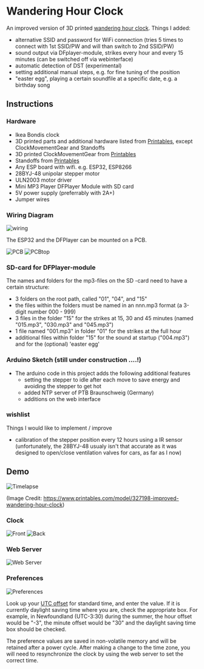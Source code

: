 # Wandering Hour Clock

An improved version of 3D printed [wandering hour clock](https://www.printables.com/model/327198-improved-wandering-hour-clock).
Things I added:
- alternative SSID and password for WiFi connection (tries 5 times to connect with 1st SSID/PW and will than switch to 2nd SSID/PW) 
- sound output via DFplayer-module, strikes every hour and every 15 minutes (can be switched off via webinterface)
- automatic detection of DST (experimental)
- setting additional manual steps, e.g. for fine tuning of the position
- "easter egg", playing a certain soundfile at a specific date, e.g. a birthday song

## Instructions

### Hardware
- Ikea Bondis clock
- 3D printed parts and additional hardware listed from [Printables](https://www.printables.com/model/327198-improved-wandering-hour-clock), except ClockMovementGear and Standoffs
- 3D printed ClockMovementGear from [Printables](https://www.printables.com/model/429804-wandering-hour-clock-with-stepper-motor)
- Standoffs from [Printables](https://www.printables.com/model/476980-wandering-hour-clock-w-arduino-wifi-stepper-motor-)
- Any ESP board with wifi. e.g. ESP32, ESP8266
- 28BYJ-48 unipolar stepper motor
- ULN2003 motor driver
- Mini MP3 Player DFPlayer Module with SD card
- 5V power supply (preferrably with 2A+)
- Jumper wires

### Wiring Diagram

![wiring](images/wandering_clock_sound_sch.jpg)

The ESP32 and the DFPlayer can be mounted on a PCB.

![PCB](images/wandering_hour_clock_PCB_v1.jpg)
![PCBtop](images/PCB_top.jpg)


### SD-card for DFPlayer-module

The names and folders for the mp3-files on the  SD -card need to have a certain structure:
- 3 folders on the root path, called "01", "04", and "15"
- the files within the folders must be named in an nnn.mp3 format (a 3-digit number 000 - 999)
- 3 files in the folder "15" for the strikes at 15, 30 and 45 minutes (named "015.mp3",  "030.mp3" and "045.mp3")
- 1 file named "001.mp3" in folder "01" for the strikes at the full hour
- additional files within folder "15" for the sound at startup ("004.mp3") and for the (optional) 'easter egg'

### Arduino Sketch  (still under construction ....!)
- The arduino code in this project adds the following additional features
  - setting the stepper to idle after each move to save energy and avoiding the stepper to get hot
  - added NTP server of PTB Braunschweig (Germany)
  - additions on the web interface

### wishlist

Things I would like to implement / improve
- calibration of the stepper position every 12 hours using a IR sensor (unfortunately, the 28BYJ-48 usualy isn't that accurate as it was designed to open/close ventilation valves for cars, as far as I now)

## Demo
![Timelapse](images/front_slower_small.gif)

(Image Credit: https://www.printables.com/model/327198-improved-wandering-hour-clock)
### Clock
![Front](images/clock_front.jpg)
![Back](images/clock_back.jpg)

### Web Server
![Web Server](images/web_server.jpeg)

### Preferences
![Preferences](images/set_preferences.png)

Look up your [UTC offset](https://en.wikipedia.org/wiki/List_of_UTC_offsets) for standard time, and enter the value. If it is currently daylight saving time where you are, check the appropriate box. For example, in Newfoundland  (UTC-3:30) during the summer, the hour offset would be "-3", the minute offset would be "30" and the daylight saving time box should be checked.

The preference values are saved in non-volatile memory and will be retained after a power cycle. After making a change to the time zone, you will need to resynchronize the clock by using the web server to set the correct time.
